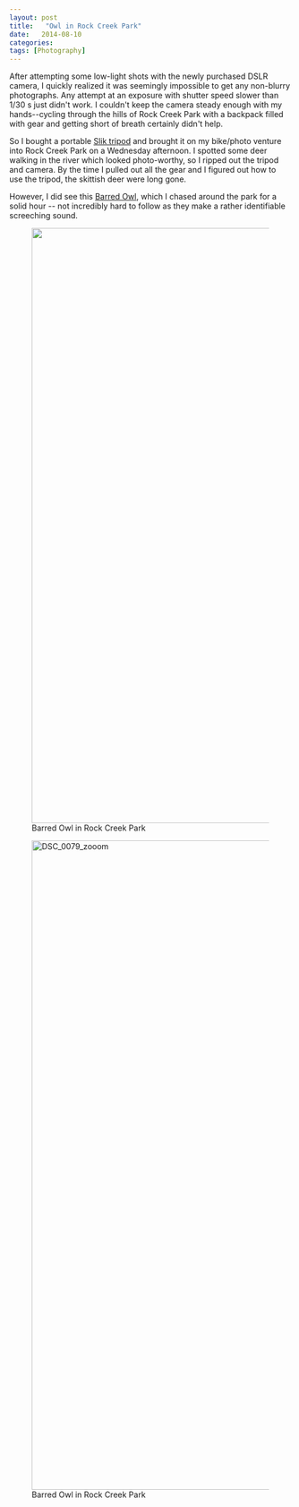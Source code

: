 ```yaml
---
layout: post
title:   "Owl in Rock Creek Park"
date:   2014-08-10
categories: 
tags: [Photography]
---
```


After attempting some low-light shots with the newly purchased DSLR camera, I quickly realized
it was seemingly impossible to get any non-blurry photographs.  Any attempt at an exposure with 
shutter speed slower than 1/30 s just didn't work. I couldn't keep the camera steady enough
with my hands--cycling through the hills of Rock Creek Park with a backpack filled with 
gear and getting short of breath certainly didn't help.

So I bought a portable [Slik tripod](http://www.adorama.com/SLSP2BGM.html) 
and brought it on my bike/photo
venture into Rock Creek Park on a Wednesday afternoon.  I spotted some deer walking in the river which
looked photo-worthy, so I ripped out the tripod and camera.  By the time I pulled out 
all the gear and I figured out how to use the tripod, the skittish deer were long gone.

However, I did see this [Barred Owl](http://en.wikipedia.org/wiki/Barred_owl), which 
I chased around the park for a solid hour -- not incredibly hard to follow as they
make a rather identifiable screeching sound.

<figure>
	<a href="https://farm4.staticflickr.com/3865/14846729186_c34a69367c_h.jpg" title="Barred Owl"><img src="https://farm4.staticflickr.com/3865/14846729186_c34a69367c_h.jpg" width="1600" height="1064"></a>
	<figcaption>Barred Owl in Rock Creek Park</figcaption>
</figure>

<figure>
	<a href="https://farm6.staticflickr.com/5592/14870238714_92fb191c7c_h.jpg" title="Barred Owl"><img src="https://farm6.staticflickr.com/5592/14870238714_92fb191c7c_h.jpg" width="1600" height="1161" alt="DSC_0079_zooom"></a>
	<figcaption>Barred Owl in Rock Creek Park</figcaption>
</figure>



